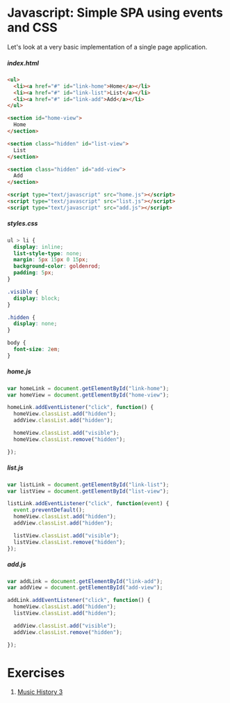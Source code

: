 # Javascript: Simple SPA using events and CSS

Let's look at a very basic implementation of a single page application.

##### index.html

```html
<ul>
  <li><a href="#" id="link-home">Home</a></li>
  <li><a href="#" id="link-list">List</a></li>
  <li><a href="#" id="link-add">Add</a></li>
</ul>

<section id="home-view">
  Home
</section>

<section class="hidden" id="list-view">
  List
</section>

<section class="hidden" id="add-view">
  Add
</section>

<script type="text/javascript" src="home.js"></script>
<script type="text/javascript" src="list.js"></script>
<script type="text/javascript" src="add.js"></script>
```

##### styles.css

```css
ul > li {
  display: inline;
  list-style-type: none;
  margin: 5px 15px 0 15px;
  background-color: goldenrod;
  padding: 5px;
}

.visible {
  display: block;
}

.hidden {
  display: none;
}

body {
  font-size: 2em;
}
```

##### home.js

```js
var homeLink = document.getElementById("link-home");
var homeView = document.getElementById("home-view");

homeLink.addEventListener("click", function() {
  homeView.classList.add("hidden");
  addView.classList.add("hidden");

  homeView.classList.add("visible");
  homeView.classList.remove("hidden");

});
```

##### list.js

```js
var listLink = document.getElementById("link-list");
var listView = document.getElementById("list-view");

listLink.addEventListener("click", function(event) {
  event.preventDefault();
  homeView.classList.add("hidden");
  addView.classList.add("hidden");

  listView.classList.add("visible");
  listView.classList.remove("hidden");
});
```

##### add.js

```js
var addLink = document.getElementById("link-add");
var addView = document.getElementById("add-view");

addLink.addEventListener("click", function() {
  homeView.classList.add("hidden");
  listView.classList.add("hidden");

  addView.classList.add("visible");
  addView.classList.remove("hidden");

});
```

# Exercises

1. [Music History 3](../exercises/SP_JS_MUSIC_HISTORY_3.md)
